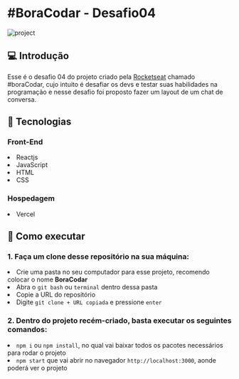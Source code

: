 <h1>#BoraCodar - Desafio04</h1>

![project](https://user-images.githubusercontent.com/112266976/214953428-b34142e2-d677-4abb-a24b-6d02ffe5f170.png)


<h2>💻 Introdução</h2>

<p>Esse é o desafio 04 do projeto criado pela <a href="https://www.rocketseat.com.br/">Rocketseat</a> chamado #boraCodar, cujo intuito é desafiar os devs e testar suas habilidades na programação e nesse desafio foi proposto fazer um layout de um chat de conversa.</p>

<h2>🚀 Tecnologias</h2>
<h3>Front-End</h3>

<li>Reactjs</li>
<li>JavaScript</li>
<li>HTML</li>
<li>CSS</li>

<h3>Hospedagem</h3>

<li>Vercel</li>

<h2>📝 Como executar</h2>
<h3>1. Faça um clone desse repositório na sua máquina:</h3>
<li>Crie uma pasta no seu computador para esse projeto, recomendo colocar o nome <b>BoraCodar</b></li>
 
<li>Abra o <code>git bash</code> ou <code>terminal</code> dentro dessa pasta</li>
<li>Copie a URL do repositório</li>
<li>Digite <code>git clone + URL copiada</code> e pressione <code>enter</code></li>

<h3>2. Dentro do projeto recém-criado, basta executar os seguintes comandos:</h3>

<li><code>npm i</code> ou <code>npm install</code>, no qual vai baixar todos os pacotes necessários para rodar o projeto</li>
<li><code>npm start</code> que vai abrir no navegador <code>http://localhost:3000</code>, aonde poderá ver o projeto </li>
